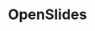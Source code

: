 ---
draft: false
title: OpenSlides
content:
  id: openslides
  name: OpenSlides
  logo: /images/applications/others/openslides/logo.png
  website: https://openslides.com/
  iframe_website: /website/applications/others/openslides
  dashboardImage: /images/applications/others/openslides/screenshot-1.png
  short_description: OpenSlides is a powerful and modern, web-based software for the digital organization of your meetings and committees.
  description: OpenSlides is a powerful and modern, web-based software for the digital organization of your meetings and committees. All user access their committees and meetings via one central URL.
  features:
    - title: Committee management
      description: "Map your organization's structure by creating as many committees and meetings as needed. Determine exactly which committees can forward motions and define rights to access committees and meetings. Archive your past meetings."
    - title: Autopilot
      description: The autopilot guides all participants through an event. It shows which agenda item or motion is currently being discussed, who is on the speaking list, which vote is currently in progress, and what is currently being shown on the projector.
    - title: Agenda
      description: Add, change, or move automatically numbered agenda items on the fly using drag and drop. Link individual items to speech lists as well as speaking times and integrate hidden entries such as breaks for better scheduling.
    - title: Motions
      description: Enter motions and amendments. Assign categories and motion numbers. Vote electronically and record the decision.
  screenshots:
    - /images/applications/others/openslides/screenshot-1.png
    - /images/applications/others/openslides/screenshot-2.png
---